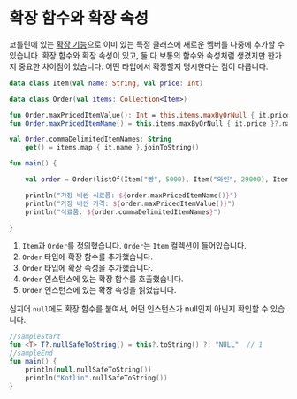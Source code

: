 # 확장 함수와 확장 속성

코틀린에 있는 [확장 기능](https://kotlinlang.org/docs/reference/extensions.html)으로 이미 있는 특정 클래스에 새로운 멤버를 나중에 추가할 수 있습니다. 확장 함수와 확장 속성이 있고, 둘 다 보통의 함수와 속성처럼 생겼지만 한가지 중요한 차이점이 있습니다. 어떤 타입에서 확장할지 명시한다는 점이 다릅니다.

```kotlin
data class Item(val name: String, val price: Int)                                           // 1

data class Order(val items: Collection<Item>)

fun Order.maxPricedItemValue(): Int = this.items.maxByOrNull { it.price }?.price ?: 0     // 2
fun Order.maxPricedItemName() = this.items.maxByOrNull { it.price }?.name ?: "NO_PRODUCTS"

val Order.commaDelimitedItemNames: String                                                   // 3
    get() = items.map { it.name }.joinToString()

fun main() {

    val order = Order(listOf(Item("빵", 5000), Item("와인", 29000), Item("생수", 1500)))

    println("가장 비싼 식료품: ${order.maxPricedItemName()}")                           // 4
    println("가장 비싼 가격: ${order.maxPricedItemValue()}")
    println("식료품: ${order.commaDelimitedItemNames}")                                      // 5

}
```

1. `Item`과 `Order`를 정의했습니다. `Order`는 `Item` 컬렉션이 들어있습니다.
2. `Order` 타입에 확장 함수를 추가했습니다.
3. `Order` 타입에 확장 속성을 추가했습니다.
4. `Order` 인스턴스에 있는 확장 함수를 호출했습니다.
5. `Order` 인스턴스에 있는 확장 속성을 읽었습니다.

심지어 `null`에도 확장 함수를 붙여서, 어떤 인스턴스가 null인지 아닌지 확인할 수 있습니다.

```kotlin
//sampleStart
fun <T> T?.nullSafeToString() = this?.toString() ?: "NULL"  // 1
//sampleEnd
fun main() {
    println(null.nullSafeToString())
    println("Kotlin".nullSafeToString())
}
```
